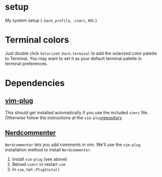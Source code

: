 # setup
My system setup (`.bash_profile`, `.vimrc`, etc.)


# Terminal colors
Just double click `Solarized Dark.terminal` to add the solarized color palette to Terminal. You may want to set it as your default terminal palette in terminal preferences. 

# Dependencies

## [vim-plug](https://github.com/junegunn/vim-plug)
This should get installed automatically if you use the included `vimrc` file. Otherwise follow the instructions at the `vim-plug`[repository](https://github.com/junegunn/vim-plug)

## [Nerdcommenter](https://github.com/scrooloose/nerdcommenter)
`Nerdcommenter` lets you add comments in vim. We'll use the `vim-plug` installation method to install `Nerdcommenter`.

1. Install `vim-plug` (see above)
2. Reload `vimrc` or restart `vim`
3. In `vim`, run `:PlugInstall`


